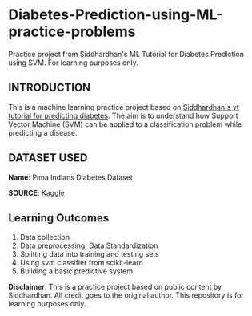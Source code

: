 # Diabetes-Prediction-using-ML-practice-problems
Practice project from Siddhardhan's ML Tutorial for Diabetes Prediction using SVM. For learning purposes only.

## INTRODUCTION
This is a machine learning practice project based on [Siddhardhan's yt tutorial for predicting diabetes](https://www.youtube.com/@Siddhardhan).
The aim is to understand how Support Vector Machine (SVM) can be applied to a classification problem while predicting a disease.

## DATASET USED
**Name**: Pima Indians Diabetes Dataset

**SOURCE**: [Kaggle](https://www.kaggle.com/datasets/uciml/pima-indians-diabetes-database)

## Learning Outcomes
1) Data collection
2) Data preprocessing, Data Standardization
3) Splitting data into training and testing sets
4) Using svm classifier from scikit-learn
5) Building a basic predictive system

**Disclaimer**: This is a practice project based on public content by Siddhardhan. All credit goes to the original author. This repository is for learning purposes only.

